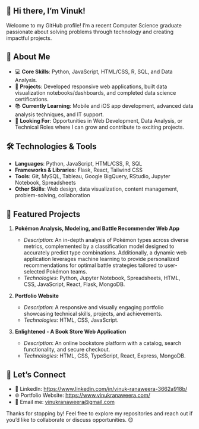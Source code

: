 ## 👋 Hi there, I’m Vinuk!

Welcome to my GitHub profile! I’m a recent Computer Science graduate passionate about solving problems through technology and creating impactful projects.

## 🚀 About Me

* 💻 **Core Skills**: Python, JavaScript, HTML/CSS, R, SQL, and Data Analysis.
* 🌟 **Projects**: Developed responsive web applications, built data visualization notebooks/dashboards, and completed data science certifications.
* 📚 **Currently Learning**: Mobile and iOS app development, advanced data analysis techniques, and IT support.
* 🎯 **Looking For**: Opportunities in Web Development, Data Analysis, or Technical Roles where I can grow and contribute to exciting projects.

## 🛠️ Technologies & Tools

*	**Languages**: Python, JavaScript, HTML/CSS, R, SQL
*	**Frameworks & Libraries**: Flask, React, Tailwind CSS
*	**Tools**: Git, MySQL, Tableau, Google BigQuery, RStudio, Jupyter Notebook, Spreadsheets
*	**Other Skills**: Web design, data visualization, content management, problem-solving, collaboration

## 📂 Featured Projects

1. **Pokémon Analysis, Modeling, and Battle Recommender Web App**
  
    * _Description_: An in-depth analysis of Pokémon types across diverse metrics, complemented by a classification model designed to accurately predict type combinations. Additionally, a dynamic web application leverages machine learning to provide personalized recommendations for optimal battle strategies tailored to user-selected Pokémon teams.
    *	_Technologies_: Python, Jupyter Notebook, Spreadsheets, HTML, CSS, JavaScript, React, Flask, MongoDB.

2. **Portfolio Website**

    * _Description_: A responsive and visually engaging portfolio showcasing technical skills, projects, and achievements.
    * _Technologies_: HTML, CSS, JavaScript.

3. **Enlightened - A Book Store Web Application**

    * _Description_: An online bookstore platform with a catalog, search functionality, and secure checkout.
    * _Technologies_: HTML, CSS, TypeScript, React, Express, MongoDB.

## 🌱 Let’s Connect

*	💼 LinkedIn: <https://www.linkedin.com/in/vinuk-ranaweera-3662a918b/>
*	🌐 Portfolio Website: <https://www.vinukranaweera.com/>
*	📧 Email me: <vinukranaweera@gmail.com>

Thanks for stopping by! Feel free to explore my repositories and reach out if you’d like to collaborate or discuss opportunities. 😊
